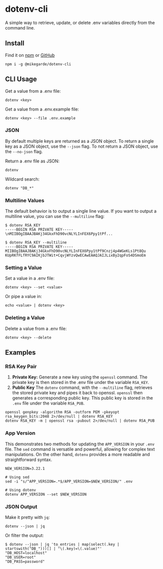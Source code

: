 # dotenv-cli

A simple way to retrieve, update, or delete .env variables directly from the command line.

## Install

Find it on
[npm](https://www.npmjs.com/package/@mikegarde/dotenv-cli) or
[GitHub](https://github.com/MikeGarde/dotenv-cli)

```shell
npm i -g @mikegarde/dotenv-cli
```

## CLI Usage

Get a value from a .env file:

```shell
dotenv <key>
```

Get a value from a .env.example file:

```shell
dotenv <key> --file .env.example
```

### JSON

By default multiple keys are returned as a JSON object. To return a single key as a JSON object, use the `--json` flag.
To not return a JSON object, use the `--no-json` flag.

Return a .env file as JSON:

```shell
dotenv
```

Wildcard search:

```shell
dotenv "DB_*"
```

### Multiline Values

The default behavior is to output a single line value. If you want to output a multiline value, 
you can use the `--multiline` flag:

```shell
$ dotenv RSA_KEY
-----BEGIN RSA PRIVATE KEY-----\nMIIBOgIBAAJBAKj34GkxFhD90vcNLYLInFEX6Ppy1tPf...

$ dotenv RSA_KEY --multiline
-----BEGIN RSA PRIVATE KEY-----
MIIBOgIBAAJBAKj34GkxFhD90vcNLYLInFEX6Ppy1tPf9Cnzj4p4WGeKLs1Pt8Qu
KUpRKfFLfRYC9AIKjbJTWit+CqvjWYzvQwECAwEAAQJAIJLixBy2qpFoS4DSmoEm
```

### Setting a Value

Set a value in a .env file:

```shell
dotenv <key> --set <value>
```

Or pipe a value in:

```shell
echo <value> | dotenv <key>
```

### Deleting a Value

Delete a value from a .env file:

```shell
dotenv <key> --delete
```

## Examples

### RSA Key Pair

1. **Private Key:** Generate a new key using the `openssl` command. The private key is then stored in the .env file under the variable `RSA_KEY`.
2. **Public Key** The `dotenv` command, with the `--multiline` flag, retrieves the stored private key and pipes it back to openssl. `openssl` then generates a corresponding public key. This public key is stored in the `.env` file under the variable `RSA_PUB`.

```shell
openssl genpkey -algorithm RSA -outform PEM -pkeyopt rsa_keygen_bits:2048 2>/dev/null | dotenv RSA_KEY
dotenv RSA_KEY -m | openssl rsa -pubout 2>/dev/null | dotenv RSA_PUB
```

### App Version

This demonstrates two methods for updating the `APP_VERSION` in your `.env` file. The `sed` command is versatile and powerful, allowing for complex text manipulations. On the other hand, `dotenv` provides a more readable and straightforward syntax.

```shell
NEW_VERSION=3.22.1

# Using sed
sed -i "s/^APP_VERSION=.*$/APP_VERSION=$NEW_VERSION/" .env

# Using dotenv
dotenv APP_VERSION --set $NEW_VERSION
```

### JSON Output

Make it pretty with `jq`:

```shell
dotenv --json | jq
```

Or filter the output:

```shell
$ dotenv --json | jq 'to_entries | map(select(.key | startswith("DB_")))[] | "\(.key)=\(.value)"'
"DB_HOST=localhost"
"DB_USER=root"
"DB_PASS=password"
```
